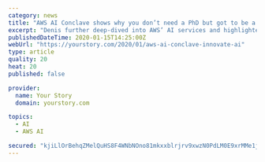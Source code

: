 ```yaml
---
category: news
title: "AWS AI Conclave shows why you don’t need a PhD but got to be a builder at heart to innovate with AI"
excerpt: "Denis further deep-dived into AWS’ AI services and highlighted how Amazon’s foundational work that started many years ago led to innovations like Sagemaker. If day 1 of Amazon AI Conclave put ..."
publishedDateTime: 2020-01-15T14:25:00Z
webUrl: "https://yourstory.com/2020/01/aws-ai-conclave-innovate-ai"
type: article
quality: 20
heat: 20
published: false

provider:
  name: Your Story
  domain: yourstory.com

topics:
  - AI
  - AWS AI

secured: "kjiLlOrBehqZMelQuHS8F4WNbNOno81mkxxblrjrv9xwzN0PdLM0E9xrMMe1j+u6KIzVjBVbeldv+LaLio26LYscnK2KlrzBI/1XlrE5YQKFUdn7bmyILCSi9DhCtHtlC3p+yd6t5/pvdoXDs0vI1Z+4bH+SDWo3q6ZhrPk+rzIIhOpiyvGUKwGWzdtMPBEwHe+7eaTROElQU6YtqzqWz/KU3d0krR1Ep4sNJ8epwZlHXjWihx8BXevSMGc9NDRVHe+iSMWRDgRVstL08KfvZadu4WidW1WuhoVvv9NcX78fsoKk8cZIzB43znyMbLBJ;YLPYzM2VipKWFhvxxC3WIQ=="
---
```


